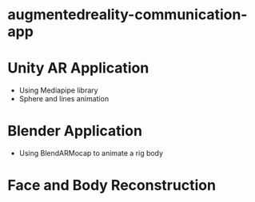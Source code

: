 # augmentedreality-communication-app

# Unity AR Application 
- Using Mediapipe library 
- Sphere and lines animation 


# Blender Application 
- Using BlendARMocap to animate a rig body

# Face and Body Reconstruction 



